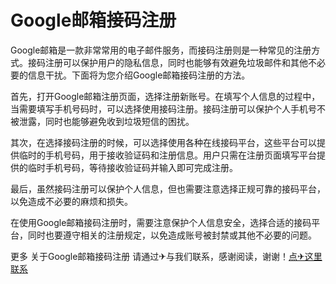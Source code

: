 # Google邮箱接码注册

Google邮箱是一款非常常用的电子邮件服务，而接码注册则是一种常见的注册方式。接码注册可以保护用户的隐私信息，同时也能够有效避免垃圾邮件和其他不必要的信息干扰。下面将为您介绍Google邮箱接码注册的方法。

首先，打开Google邮箱注册页面，选择注册新账号。在填写个人信息的过程中，当需要填写手机号码时，可以选择使用接码注册。接码注册可以保护个人手机号不被泄露，同时也能够避免收到垃圾短信的困扰。

其次，在选择接码注册的时候，可以选择使用各种在线接码平台，这些平台可以提供临时的手机号码，用于接收验证码和注册信息。用户只需在注册页面填写平台提供的临时手机号码，等待接收验证码并输入即可完成注册。

最后，虽然接码注册可以保护个人信息，但也需要注意选择正规可靠的接码平台，以免造成不必要的麻烦和损失。

在使用Google邮箱接码注册时，需要注意保护个人信息安全，选择合适的接码平台，同时也要遵守相关的注册规定，以免造成账号被封禁或其他不必要的问题。

更多 关于Google邮箱接码注册 请通过✈与我们联系，感谢阅读，谢谢！[点✈这里联系](https://b.k02.cc)